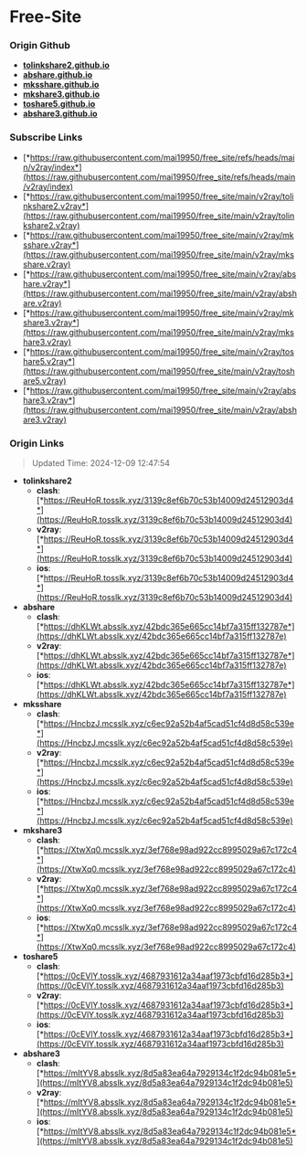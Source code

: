 # Free-Site

### Origin Github

- [**tolinkshare2.github.io**](https://github.com/tolinkshare2/tolinkshare2.github.io)
- [**abshare.github.io**](https://github.com/abshare/abshare.github.io)
- [**mksshare.github.io**](https://github.com/mksshare/mksshare.github.io)
- [**mkshare3.github.io**](https://github.com/mkshare3/mkshare3.github.io)
- [**toshare5.github.io**](https://github.com/toshare5/toshare5.github.io)
- [**abshare3.github.io**](https://github.com/abshare3/abshare3.github.io)

### Subscribe Links

- [*https://raw.githubusercontent.com/mai19950/free_site/refs/heads/main/v2ray/index*](https://raw.githubusercontent.com/mai19950/free_site/refs/heads/main/v2ray/index)
- [*https://raw.githubusercontent.com/mai19950/free_site/main/v2ray/tolinkshare2.v2ray*](https://raw.githubusercontent.com/mai19950/free_site/main/v2ray/tolinkshare2.v2ray)
- [*https://raw.githubusercontent.com/mai19950/free_site/main/v2ray/mksshare.v2ray*](https://raw.githubusercontent.com/mai19950/free_site/main/v2ray/mksshare.v2ray)
- [*https://raw.githubusercontent.com/mai19950/free_site/main/v2ray/abshare.v2ray*](https://raw.githubusercontent.com/mai19950/free_site/main/v2ray/abshare.v2ray)
- [*https://raw.githubusercontent.com/mai19950/free_site/main/v2ray/mkshare3.v2ray*](https://raw.githubusercontent.com/mai19950/free_site/main/v2ray/mkshare3.v2ray)
- [*https://raw.githubusercontent.com/mai19950/free_site/main/v2ray/toshare5.v2ray*](https://raw.githubusercontent.com/mai19950/free_site/main/v2ray/toshare5.v2ray)
- [*https://raw.githubusercontent.com/mai19950/free_site/main/v2ray/abshare3.v2ray*](https://raw.githubusercontent.com/mai19950/free_site/main/v2ray/abshare3.v2ray)

### Origin Links

> Updated Time: 2024-12-09 12:47:54

- **tolinkshare2**
  - **clash**: [*https://ReuHoR.tosslk.xyz/3139c8ef6b70c53b14009d24512903d4*](https://ReuHoR.tosslk.xyz/3139c8ef6b70c53b14009d24512903d4)
  - **v2ray**: [*https://ReuHoR.tosslk.xyz/3139c8ef6b70c53b14009d24512903d4*](https://ReuHoR.tosslk.xyz/3139c8ef6b70c53b14009d24512903d4)
  - **ios**: [*https://ReuHoR.tosslk.xyz/3139c8ef6b70c53b14009d24512903d4*](https://ReuHoR.tosslk.xyz/3139c8ef6b70c53b14009d24512903d4)
- **abshare**
  - **clash**: [*https://dhKLWt.absslk.xyz/42bdc365e665cc14bf7a315ff132787e*](https://dhKLWt.absslk.xyz/42bdc365e665cc14bf7a315ff132787e)
  - **v2ray**: [*https://dhKLWt.absslk.xyz/42bdc365e665cc14bf7a315ff132787e*](https://dhKLWt.absslk.xyz/42bdc365e665cc14bf7a315ff132787e)
  - **ios**: [*https://dhKLWt.absslk.xyz/42bdc365e665cc14bf7a315ff132787e*](https://dhKLWt.absslk.xyz/42bdc365e665cc14bf7a315ff132787e)
- **mksshare**
  - **clash**: [*https://HncbzJ.mcsslk.xyz/c6ec92a52b4af5cad51cf4d8d58c539e*](https://HncbzJ.mcsslk.xyz/c6ec92a52b4af5cad51cf4d8d58c539e)
  - **v2ray**: [*https://HncbzJ.mcsslk.xyz/c6ec92a52b4af5cad51cf4d8d58c539e*](https://HncbzJ.mcsslk.xyz/c6ec92a52b4af5cad51cf4d8d58c539e)
  - **ios**: [*https://HncbzJ.mcsslk.xyz/c6ec92a52b4af5cad51cf4d8d58c539e*](https://HncbzJ.mcsslk.xyz/c6ec92a52b4af5cad51cf4d8d58c539e)
- **mkshare3**
  - **clash**: [*https://XtwXq0.mcsslk.xyz/3ef768e98ad922cc8995029a67c172c4*](https://XtwXq0.mcsslk.xyz/3ef768e98ad922cc8995029a67c172c4)
  - **v2ray**: [*https://XtwXq0.mcsslk.xyz/3ef768e98ad922cc8995029a67c172c4*](https://XtwXq0.mcsslk.xyz/3ef768e98ad922cc8995029a67c172c4)
  - **ios**: [*https://XtwXq0.mcsslk.xyz/3ef768e98ad922cc8995029a67c172c4*](https://XtwXq0.mcsslk.xyz/3ef768e98ad922cc8995029a67c172c4)
- **toshare5**
  - **clash**: [*https://0cEVlY.tosslk.xyz/4687931612a34aaf1973cbfd16d285b3*](https://0cEVlY.tosslk.xyz/4687931612a34aaf1973cbfd16d285b3)
  - **v2ray**: [*https://0cEVlY.tosslk.xyz/4687931612a34aaf1973cbfd16d285b3*](https://0cEVlY.tosslk.xyz/4687931612a34aaf1973cbfd16d285b3)
  - **ios**: [*https://0cEVlY.tosslk.xyz/4687931612a34aaf1973cbfd16d285b3*](https://0cEVlY.tosslk.xyz/4687931612a34aaf1973cbfd16d285b3)
- **abshare3**
  - **clash**: [*https://mItYV8.absslk.xyz/8d5a83ea64a7929134c1f2dc94b081e5*](https://mItYV8.absslk.xyz/8d5a83ea64a7929134c1f2dc94b081e5)
  - **v2ray**: [*https://mItYV8.absslk.xyz/8d5a83ea64a7929134c1f2dc94b081e5*](https://mItYV8.absslk.xyz/8d5a83ea64a7929134c1f2dc94b081e5)
  - **ios**: [*https://mItYV8.absslk.xyz/8d5a83ea64a7929134c1f2dc94b081e5*](https://mItYV8.absslk.xyz/8d5a83ea64a7929134c1f2dc94b081e5)
